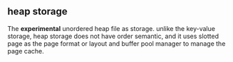 ## heap storage

The **experimental** unordered heap file as storage. unlike the key-value storage, heap storage does not have order
semantic, and it uses slotted page as the page format or layout and buffer pool manager to manage the page cache.
